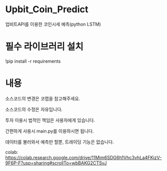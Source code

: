 # Upbit_Coin_Predict
업비트API를 이용한 코인시세 예측(python LSTM)

# 필수 라이브러리 설치
!pip install -r requirements

# 내용
소스코드의 변경은 코랩을 참고해주세요.

소스코드의 수정은 자유입니다.

투자 이용시 법적인 책임은 사용자에게 있습니다.

간편하게 사용시
main.py를 이용하시면 됩니다.

데이터를 불러와서 예측만 할뿐, 트레이딩 기능은 없습니다.

colab:
https://colab.research.google.com/drive/11Mim6SDG6h1Vhc3vhLa4FKjzV-9F6P-F?usp=sharing#scrollTo=wbBAKG2CTSvJ
